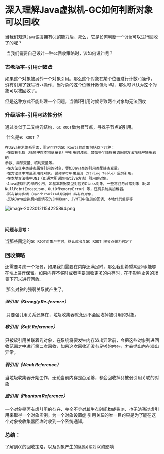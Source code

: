# 深入理解Java虚拟机-GC如何判断对象可以回收

​	当我们知道`Java`语言拥有`GC`的能力后，那么，它是如何判断一个`对象`可以进行回收了的呢？

​	当我们需要自己设计一种`GC`回收策略时，该如何设计呢？

### 古老版本-引用计数法

​	如果这个对象被另外一个对象引用。那么这个对象在某个位置进行计数`+1`操作，没有引用了就进行`-1`操作。当对象的这个位置计数值为`0`时，那么可以认为这个对象可以被回收了。

​	但是这种方式不能处理一个问题。当循环引用时候导致两个对象均无法回收

### 升级版本-引用可达性分析

​	通过类似于二叉树的结构，`GC ROOT`做为根节点，寻找子节点的引用。	

​	什么是`GC ROOT` ？ 

```
在Java技术体系里面，固定可作为GC Roots的对象包括以下几种：
·在虚拟机栈（栈帧中的本地变量表）中引用的对象，譬如各个线程被调用的方法堆栈中使用到的
参数、局部变量、临时变量等。
·在方法区中类静态属性引用的对象，譬如Java类的引用类型静态变量。
·在方法区中常量引用的对象，譬如字符串常量池（String Table）里的引用。
·在本地方法栈中JNI（即通常所说的Native方法）引用的对象。
·Java虚拟机内部的引用，如基本数据类型对应的Class对象，一些常驻的异常对象（比如NullPointExcepiton、OutOfMemoryError）等，还有系统类加载器。
·所有被同步锁（synchronized关键字）持有的对象。
·反映Java虚拟机内部情况的JMXBean、JVMTI中注册的回调、本地代码缓存等
```

![image-20230131154225864.png](https://s2.loli.net/2023/02/02/uF2sxTftCIXe9RQ.png)

​		



#### 	问题与思考：

​		当那些固定的`GC ROOT对象产生时，默认就会与GC ROOT 根节点做为绑定？`



### 回收策略

​	还需要考虑一个场景，如果我们需要在内存还满足时，那么我们希望`某些对象`能够在`堆`上进行保留。如果内存不够时或者需要回收更多的内存时，在不影响业务的场景下可以进行回收。

​	那么对象的强弱关系就产生了。

##### 强引用（Strongly Re-ference）

​	只要强引用关系还存在，垃圾收集器就永远不会回收掉被引用的对象。

##### 软引用（Soft Reference）

​	只被软引用关联着的对象，在系统将要发生内存溢出异常前，会把这些对象列进回收范围之中进行第二次回收，如果这次回收还没有足够的内存，才会抛出内存溢出异常。

##### 弱引用（Weak Reference）

​	当垃圾收集器开始工作，无论当前内存是否足够，都会回收掉只被弱引用关联的对象

##### 虚引用（Phantom Reference）

​	一个对象是否有虚引用的存在，完全不会对其生存时间构成影响，也无法通过虚引用来取得一个对象实例。为一个对象设置虚
引用关联的唯一目的只是为了能在这个对象被收集器回收时收到一个系统通知。



### 总结：

​	了解到`GC`的回收策略，以及对象产生的`强弱关系`对`GC`的影响
